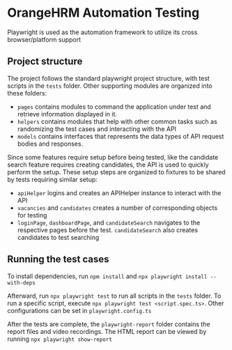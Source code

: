 # OrangeHRM Automation Testing

Playwright is used as the automation framework to utilize its cross browser/platform support

## Project structure

The project follows the standard playwright project structure, with test scripts in the `tests` folder. Other supporting modules are organized into these folders:

- `pages` contains modules to command the application under test and retrieve information displayed in it.
- `helpers` contains modules that help with other common tasks such as randomizing the test cases and interacting with the API
- `models` contains interfaces that represents the data types of API request bodies and responses.

Since some features require setup before being tested, like the candidate search feature requires creating candidates, the API is used to quickly perform the setup. These setup steps are organized to fixtures to be shared by tests requiring similar setup:

- `apiHelper` logins and creates an APIHelper instance to interact with the API
- `vacancies` and `candidates` creates a number of corresponding objects for testing
- `loginPage`, `dashboardPage`, and `candidateSearch` navigates to the respective pages before the test. `candidateSearch` also creates candidates to test searching

## Running the test cases

To install dependencies, run `npm install` and `npx playwright install --with-deps`

Afterward, run `npx playwright test` to run all scripts in the `tests` folder. To run a specific script, execute `npx playwright test <script.spec.ts>`. Other configurations can be set in `playwright.config.ts`

After the tests are complete, the `playwright-report` folder contains the report files and video recordings. The HTML report can be viewed by running `npx playwright show-report`
